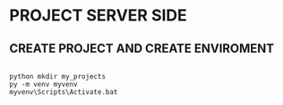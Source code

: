 # PROJECT SERVER SIDE

## CREATE PROJECT AND CREATE ENVIROMENT
<pre><code>
python mkdir my_projects
py -m venv myvenv
myvenv\Scripts\Activate.bat
</code></pre>
